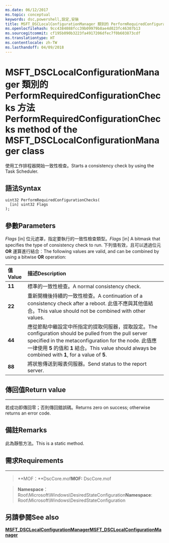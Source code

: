 ```yaml
---
ms.date: 06/12/2017
ms.topic: conceptual
keywords: dsc,powershell,設定,安裝
title: MSFT_DSCLocalConfigurationManager 類別的 PerformRequiredConfigurationChecks 方法
ms.openlocfilehash: 9cc4384088fcc39b09979b8ae4d023fc46307b13
ms.sourcegitcommit: cf195b090b3223fa4917206dfec7f0b603873cdf
ms.translationtype: HT
ms.contentlocale: zh-TW
ms.lasthandoff: 04/09/2018
---
```

# <a name="performrequiredconfigurationchecks-method-of-the-msftdsclocalconfigurationmanager-class"></a><span data-ttu-id="9e811-103">MSFT_DSCLocalConfigurationManager 類別的 PerformRequiredConfigurationChecks 方法</span><span class="sxs-lookup"><span data-stu-id="9e811-103">PerformRequiredConfigurationChecks method of the MSFT_DSCLocalConfigurationManager class</span></span>

<span data-ttu-id="9e811-104">使用工作排程器開始一致性檢查。</span><span class="sxs-lookup"><span data-stu-id="9e811-104">Starts a consistency check by using the Task Scheduler.</span></span>

<a name="syntax"></a><span data-ttu-id="9e811-105">語法</span><span class="sxs-lookup"><span data-stu-id="9e811-105">Syntax</span></span>
------

```mof
uint32 PerformRequiredConfigurationChecks(
  [in] uint32 Flags
);
```

<a name="parameters"></a><span data-ttu-id="9e811-106">參數</span><span class="sxs-lookup"><span data-stu-id="9e811-106">Parameters</span></span>
----------

<span data-ttu-id="9e811-107">*Flags* \[in\] 位元遮罩，指定要執行的一致性檢查類型。</span><span class="sxs-lookup"><span data-stu-id="9e811-107">*Flags* \[in\] A bitmask that specifies the type of consistency check to run.</span></span> <span data-ttu-id="9e811-108">下列值有效，且可以透過位元 **OR** 運算進行結合︰</span><span class="sxs-lookup"><span data-stu-id="9e811-108">The following values are valid, and can be combined by using a bitwise **OR** operation:</span></span>

|<span data-ttu-id="9e811-109">值</span><span class="sxs-lookup"><span data-stu-id="9e811-109">Value</span></span> |<span data-ttu-id="9e811-110">描述</span><span class="sxs-lookup"><span data-stu-id="9e811-110">Description</span></span> |
|:--- |:---|
|<span data-ttu-id="9e811-111">**1**</span><span class="sxs-lookup"><span data-stu-id="9e811-111">**1**</span></span> | <span data-ttu-id="9e811-112">標準的一致性檢查。</span><span class="sxs-lookup"><span data-stu-id="9e811-112">A normal consistency check.</span></span> |
|<span data-ttu-id="9e811-113">**2**</span><span class="sxs-lookup"><span data-stu-id="9e811-113">**2**</span></span> | <span data-ttu-id="9e811-114">重新開機後持續的一致性檢查。</span><span class="sxs-lookup"><span data-stu-id="9e811-114">A continuation of a consistency check after a reboot.</span></span> <span data-ttu-id="9e811-115">此值不應與其他值結合。</span><span class="sxs-lookup"><span data-stu-id="9e811-115">This value should not be combined with other values.</span></span> |
|<span data-ttu-id="9e811-116">**4**</span><span class="sxs-lookup"><span data-stu-id="9e811-116">**4**</span></span> | <span data-ttu-id="9e811-117">應從節點中繼設定中所指定的提取伺服器，提取設定。</span><span class="sxs-lookup"><span data-stu-id="9e811-117">The configuration should be pulled from the pull server specified in the metaconfiguration for the node.</span></span> <span data-ttu-id="9e811-118">此值應一律使用 **5** 的值和 **1** 結合。</span><span class="sxs-lookup"><span data-stu-id="9e811-118">This value should always be combined with **1**, for a value of **5**.</span></span> |
|<span data-ttu-id="9e811-119">**8**</span><span class="sxs-lookup"><span data-stu-id="9e811-119">**8**</span></span> | <span data-ttu-id="9e811-120">將狀態傳送到報表伺服器。</span><span class="sxs-lookup"><span data-stu-id="9e811-120">Send status to the report server.</span></span> |

## <a name="return-value"></a><span data-ttu-id="9e811-121">傳回值</span><span class="sxs-lookup"><span data-stu-id="9e811-121">Return value</span></span>
------------

<span data-ttu-id="9e811-122">若成功即傳回零；否則傳回錯誤碼。</span><span class="sxs-lookup"><span data-stu-id="9e811-122">Returns zero on success; otherwise returns an error code.</span></span>

## <a name="remarks"></a><span data-ttu-id="9e811-123">備註</span><span class="sxs-lookup"><span data-stu-id="9e811-123">Remarks</span></span>

<span data-ttu-id="9e811-124">此為靜態方法。</span><span class="sxs-lookup"><span data-stu-id="9e811-124">This is a static method.</span></span>

## <a name="requirements"></a><span data-ttu-id="9e811-125">需求</span><span class="sxs-lookup"><span data-stu-id="9e811-125">Requirements</span></span>
------------
><span data-ttu-id="9e811-126">**MOF：**DscCore.mof</span><span class="sxs-lookup"><span data-stu-id="9e811-126">**MOF:** DscCore.mof</span></span>

><span data-ttu-id="9e811-127">**Namespace**：Root\Microsoft\Windows\DesiredStateConfiguration</span><span class="sxs-lookup"><span data-stu-id="9e811-127">**Namespace**: Root\Microsoft\Windows\DesiredStateConfiguration</span></span>


## <a name="see-also"></a><span data-ttu-id="9e811-128">另請參閱</span><span class="sxs-lookup"><span data-stu-id="9e811-128">See also</span></span>


[<span data-ttu-id="9e811-129">**MSFT_DSCLocalConfigurationManager**</span><span class="sxs-lookup"><span data-stu-id="9e811-129">**MSFT_DSCLocalConfigurationManager**</span></span>](msft-dsclocalconfigurationmanager.md)